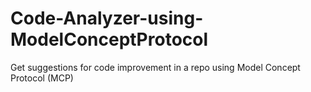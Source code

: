 # Code-Analyzer-using-ModelConceptProtocol
Get suggestions for code improvement in a repo using Model Concept Protocol (MCP)
